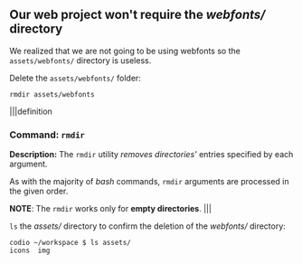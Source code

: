 ## Our web project won't require the _webfonts/_ directory

We realized that we are not going to be using webfonts so the `assets/webfonts/` directory is useless.

Delete the `assets/webfonts/` folder:

```
rmdir assets/webfonts
```

|||definition
### Command: `rmdir`
__Description:__
The `rmdir` utility _removes directories'_ entries specified by each argument. 

As with the majority of _bash_ commands, `rmdir` arguments are processed in the given order.

__NOTE__: The `rmdir` works only for __empty directories__.
|||

`ls` the _assets/_ directory to confirm the deletion of the _webfonts/_ directory: 

```
codio ~/workspace $ ls assets/
icons  img
```